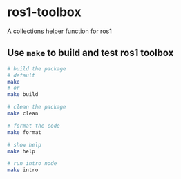 # ros1-toolbox

A collections helper function for ros1 

## Use `make` to build and test ros1 toolbox

```bash
# build the package
# default
make
# or 
make build 

# clean the package
make clean

# format the code
make format

# show help
make help

# run intro node
make intro
```
